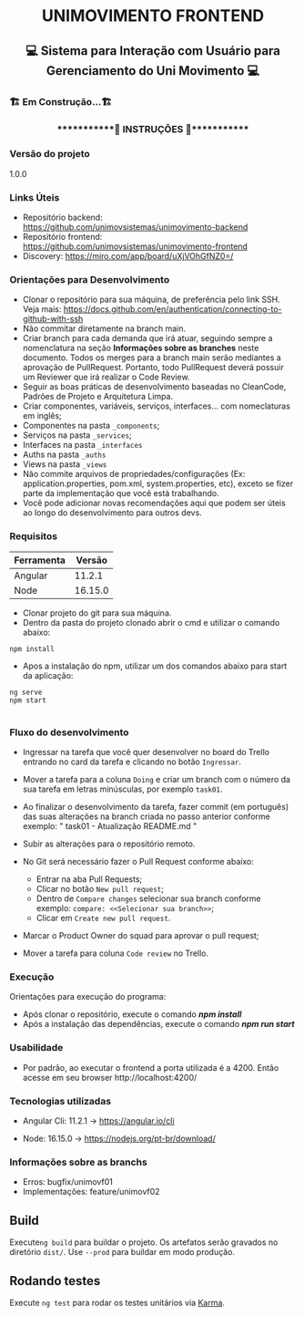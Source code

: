 <h1 align="center"> UNIMOVIMENTO FRONTEND </h1>
<h2 align="center"> 💻 Sistema para Interação com Usuário para Gerenciamento do Uni Movimento 💻</h2>

### 🏗️ Em Construção...🏗️

<h3 align="center">***********🔧 INSTRUÇÕES 🔧***********</h3>

### Versão do projeto
1.0.0

### Links Úteis
- Repositório backend: https://github.com/unimovsistemas/unimovimento-backend
- Repositório frontend: https://github.com/unimovsistemas/unimovimento-frontend
- Discovery: https://miro.com/app/board/uXjVOhGfNZ0=/

### Orientações para Desenvolvimento

- Clonar o repositório para sua máquina, de preferência pelo link SSH. Veja mais: https://docs.github.com/en/authentication/connecting-to-github-with-ssh
- Não commitar diretamente na branch main.
- Criar branch para cada demanda que irá atuar, seguindo sempre a nomenclatura na seção **Informações sobre as branches** neste documento.
 Todos os merges para a branch main serão mediantes a aprovação de PullRequest. Portanto, todo PullRequest deverá possuir um Reviewer que irá realizar o Code Review.
- Seguir as boas práticas de desenvolvimento baseadas no CleanCode, Padrões de Projeto e Arquitetura Limpa.
- Criar componentes, variáveis, serviços, interfaces... com nomeclaturas em inglês;
- Componentes na pasta `_components`;
- Serviços na pasta `_services`;
- Interfaces na pasta `_interfaces`
- Auths na pasta `_auths`
- Views na pasta `_views`
- Não commite arquivos de propriedades/configurações (Ex: application.properties, pom.xml, system.properties, etc), exceto se fizer parte da implementação que você está trabalhando.
- Você pode adicionar novas recomendações aqui que podem ser úteis ao longo do desenvolvimento para outros devs.

### Requisitos

| Ferramenta | Versão |
| ------ | ------ |
| Angular | 11.2.1 |
| Node | 16.15.0 |

- Clonar projeto do git para sua máquina.
- Dentro da pasta do projeto clonado abrir o cmd e utilizar o comando abaixo:

```
npm install
```
- Apos a instalação do npm, utilizar um dos comandos abaixo para start da aplicação:
```
ng serve
npm start
```
#

### Fluxo do desenvolvimento

- Ingressar na tarefa que você quer desenvolver no board do Trello entrando no card da tarefa e clicando no botão `Ingressar`.

- Mover a tarefa para a coluna `Doing` e criar um branch com o número da sua tarefa em letras minúsculas, por exemplo `task01`.

- Ao finalizar o desenvolvimento da tarefa, fazer commit (em português) das suas alterações na branch criada no passo anterior conforme exemplo: " task01 - Atualização README.md  "

- Subir as alterações para o repositório remoto.

- No Git será necessário fazer o Pull Request conforme abaixo:
    - Entrar na aba Pull Requests;
    - Clicar no botão `New pull request`;
    - Dentro de `Compare changes` selecionar sua branch conforme exemplo: `compare: <<Selecionar sua branch>>`;
    - Clicar em `Create new pull request`.

- Marcar o Product Owner do squad para aprovar o pull request;

- Mover a tarefa para coluna `Code review` no Trello.

### Execução

Orientações para execução do programa:
- Após clonar o repositório, execute o comando ***npm install***
- Após a instalação das dependências, execute o comando ***npm run start***

### Usabilidade

- Por padrão, ao executar o frontend a porta utilizada é a 4200. Então acesse em seu browser http://localhost:4200/

### Tecnologias utilizadas

- Angular Cli: 11.2.1 -> https://angular.io/cli

- Node: 16.15.0 -> https://nodejs.org/pt-br/download/

### Informações sobre as branchs

- Erros: bugfix/unimovf01
- Implementações: feature/unimovf02

## Build

Execute`ng build` para buildar o projeto. Os artefatos serão gravados no diretório `dist/`. Use `--prod` para buildar em modo produção.

## Rodando testes

Execute `ng test` para rodar os testes unitários via [Karma](https://karma-runner.github.io).
